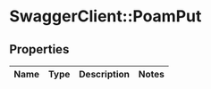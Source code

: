 # SwaggerClient::PoamPut

## Properties
Name | Type | Description | Notes
------------ | ------------- | ------------- | -------------


